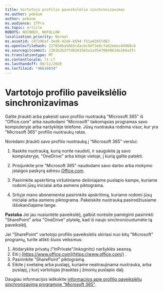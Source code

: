 ```yaml
---
title: Vartotojo profilio paveikslėlio sinchronizavimas
ms.author: pebaum
author: pebaum
ms.audience: ITPro
ms.topic: article
ROBOTS: NOINDEX, NOFOLLOW
localization_priority: Normal
ms.assetid: cd7196af-3ed9-42e6-b594-f51ad265fd63
ms.openlocfilehash: 22703dba5865cdac6c9df3e8c7ab2eeec44968cb
ms.sourcegitcommit: 1361b2b37fd0201502a1a3547084961de284a3fc
ms.translationtype: MT
ms.contentlocale: lt-LT
ms.lasthandoff: 08/11/2020
ms.locfileid: "46616834"
---
```

# <a name="sync-a-users-profile-picture"></a>Vartotojo profilio paveikslėlio sinchronizavimas

Galite įtraukti arba pakeisti savo profilio nuotrauką "Microsoft 365" iš "Office.com" arba naudodami "Microsoft" taikomąsias programas savo kompiuteryje arba naršyklėje telefone. Jūsų nuotrauka rodoma visur, kur yra "Microsoft 365" profilio nuotraukų ratas.

Norėdami įtraukti savo profilio nuotrauką į "Microsoft 365" verslui:

1. Raskite nuotrauką, kurią norite naudoti, ir saugokite ją savo kompiuteryje, "OneDrive" arba kitoje vietoje, į kurią galite patekti.

2. Prisijunkite prie "Microsoft 365" naudodami savo darbo arba mokymo įstaigos paskyrą adresu [Office.com](https://www.office.com).

3. Pasirinkite apskritimą viršutiniame dešiniajame puslapio kampe, kuriame rodomi jūsų inicialai arba asmens piktograma.

4. Srityje mano abonementai pasirinkite apskritimą, kuriame rodomi jūsų inicialai arba asmens piktograma. Pakeiskite nuotrauką pasirodžiusiame iššokančiajame lange.

**Pastaba** Jei jau nusiuntėte paveikslėlį, galbūt norėsite pamėginti pasirinkti "SharePoint" arba "OneDrive" plytelę, kad iš naujo sinchronizuotumėte tą paveikslėlį.

Jei "SharePoint" vartotojo profilio paveikslėlis skiriasi nuo kitų "Microsoft" programų, turite atlikti šiuos veiksmus:

1. Atidarykite privatų ("InPrivate"/inkognito) naršyklės seansą.
2. Eiti į [https://www.office.com](https://www.office.com/) .
3. Pasirinkite "SharePoint" piktogramą.
4. Eikite į svetainę arba puslapį, kuriame neatnaujinama nuotrauka, arba puslapį, į kurį vartotojas įtrauktas į žmonių puslapio dalį.

Daugiau informacijos ieškokite [informacijos apie profilio paveikslėlių sinchronizavimą programoje "Microsoft 365"](https://support.office.com/article/information-about-profile-picture-synchronization-in-office-365-20594d76-d054-4af4-a660-401133e3d48a).

